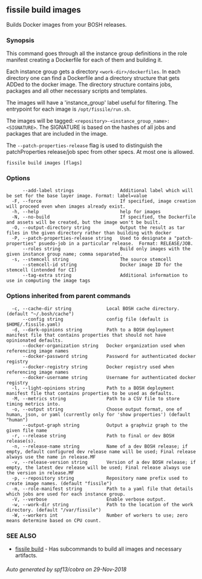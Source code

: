 ## fissile build images

Builds Docker images from your BOSH releases.

### Synopsis


This command goes through all the instance group definitions in the role manifest creating a
Dockerfile for each of them and building it.

Each instance group gets a directory `<work-dir>/dockerfiles`. In each directory one can find
a Dockerfile and a directory structure that gets ADDed to the docker image. The
directory structure contains jobs, packages and all other necessary scripts and
templates.

The images will have a 'instance_group' label useful for filtering.
The entrypoint for each image is `/opt/fissile/run.sh`.

The images will be tagged: `<repository>-<instance_group_name>:<SIGNATURE>`.
The SIGNATURE is based on the hashes of all jobs and packages that are included in
the image.

The `--patch-properties-release` flag is used to distinguish the patchProperties release/job spec
from other specs.  At most one is allowed.
	

```
fissile build images [flags]
```

### Options

```
      --add-label strings                 Additional label which will be set for the base layer image. Format: label=value
  -F, --force                             If specified, image creation will proceed even when images already exist.
  -h, --help                              help for images
  -N, --no-build                          If specified, the Dockerfile and assets will be created, but the image won't be built.
  -O, --output-directory string           Output the result as tar files in the given directory rather than building with docker
  -P, --patch-properties-release string   Used to designate a "patch-properties" psuedo-job in a particular release.  Format: RELEASE/JOB.
      --roles string                      Build only images with the given instance group name; comma separated.
  -s, --stemcell string                   The source stemcell
      --stemcell-id string                Docker image ID for the stemcell (intended for CI)
      --tag-extra string                  Additional information to use in computing the image tags
```

### Options inherited from parent commands

```
  -c, --cache-dir string             Local BOSH cache directory. (default "~/.bosh/cache")
      --config string                config file (default is $HOME/.fissile.yaml)
  -d, --dark-opinions string         Path to a BOSH deployment manifest file that contains properties that should not have opinionated defaults.
      --docker-organization string   Docker organization used when referencing image names
      --docker-password string       Password for authenticated docker registry
      --docker-registry string       Docker registry used when referencing image names
      --docker-username string       Username for authenticated docker registry
  -l, --light-opinions string        Path to a BOSH deployment manifest file that contains properties to be used as defaults.
  -M, --metrics string               Path to a CSV file to store timing metrics into.
  -o, --output string                Choose output format, one of human, json, or yaml (currently only for 'show properties') (default "human")
      --output-graph string          Output a graphviz graph to the given file name
  -r, --release string               Path to final or dev BOSH release(s).
  -n, --release-name string          Name of a dev BOSH release; if empty, default configured dev release name will be used; Final release always use the name in release.MF
  -v, --release-version string       Version of a dev BOSH release; if empty, the latest dev release will be used; Final release always use the version in release.MF
  -p, --repository string            Repository name prefix used to create image names. (default "fissile")
  -m, --role-manifest string         Path to a yaml file that details which jobs are used for each instance group.
  -V, --verbose                      Enable verbose output.
  -w, --work-dir string              Path to the location of the work directory. (default "/var/fissile")
  -W, --workers int                  Number of workers to use; zero means determine based on CPU count.
```

### SEE ALSO

* [fissile build](fissile_build.md)	 - Has subcommands to build all images and necessary artifacts.

###### Auto generated by spf13/cobra on 29-Nov-2018
